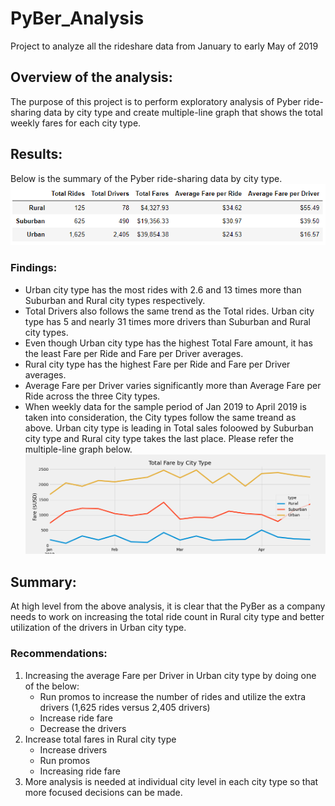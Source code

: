 # PyBer_Analysis
Project to analyze all the rideshare data from January to early May of 2019

## Overview of the analysis:

The purpose of this project is to perform exploratory analysis of Pyber ride-sharing data by city type and create multiple-line graph that shows the total weekly fares for each city type.

## Results: 

Below is the summary of the Pyber ride-sharing data by city type.
![PyBer Dataframe Summary](Resources/Deliverable1_PyBer_Summary.PNG)

### Findings:
- Urban city type has the most rides with 2.6 and 13 times more than Suburban and Rural city types respectively.
- Total Drivers also follows the same trend as the Total rides. Urban city type has 5 and nearly 31 times more drivers than Suburban and Rural city types.
- Even though Urban city type has the highest Total Fare amount, it has the least Fare per Ride and Fare per Driver averages.
- Rural city type has the highest Fare per Ride and Fare per Driver averages.
- Average Fare per Driver varies significantly more than Average Fare per Ride across the three City types.
- When weekly data for the sample period of Jan 2019 to April 2019 is taken into consideration, the City types follow the same treand as above. Urban city type is leading in Total sales foloowed by Suburban city type and Rural city type takes the last place. Please refer the multiple-line graph below. ![PyBer Fare Summary](analysis/Pyber_fare_summary.png)

## Summary:

At high level from the above analysis, it is clear that the PyBer as a company needs to work on increasing the total ride count in Rural city type and better utilization of the drivers in Urban city type.

### Recommendations:
1. Increasing the average Fare per Driver in Urban city type by doing one of the below:
    - Run promos to increase the number of rides and utilize the extra drivers (1,625 rides versus 2,405 drivers)
    - Increase ride fare
    - Decrease the drivers
2. Increase total fares in Rural city type 
    - Increase drivers
    - Run promos
    - Increasing ride fare
3. More analysis is needed at individual city level in each city type so that more focused decisions can be made. 

